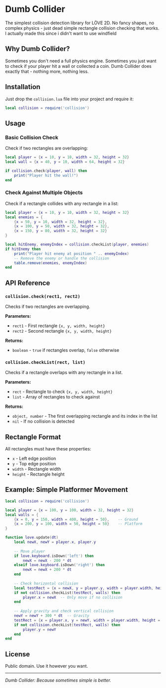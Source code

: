 # Dumb Collider

The simplest collision detection library for LÖVE 2D. No fancy shapes, no complex physics - just dead simple rectangle collision checking that works. I actually made this since i didn't want to use windfield

## Why Dumb Collider?

Sometimes you don't need a full physics engine. Sometimes you just want to check if your player hit a wall or collected a coin. Dumb Collider does exactly that - nothing more, nothing less.

## Installation

Just drop the `collision.lua` file into your project and require it:

```lua
local collision = require('collision')
```

## Usage

### Basic Collision Check

Check if two rectangles are overlapping:

```lua
local player = {x = 10, y = 10, width = 32, height = 32}
local wall = {x = 40, y = 10, width = 64, height = 32}

if collision.check(player, wall) then
    print("Player hit the wall!")
end
```

### Check Against Multiple Objects

Check if a rectangle collides with any rectangle in a list:

```lua
local player = {x = 10, y = 10, width = 32, height = 32}
local enemies = {
    {x = 50, y = 10, width = 32, height = 32},
    {x = 100, y = 50, width = 32, height = 32},
    {x = 150, y = 80, width = 32, height = 32}
}

local hitEnemy, enemyIndex = collision.checkList(player, enemies)
if hitEnemy then
    print("Player hit enemy at position " .. enemyIndex)
    -- Remove the enemy or handle the collision
    table.remove(enemies, enemyIndex)
end
```

## API Reference

### `collision.check(rect1, rect2)`

Checks if two rectangles are overlapping.

**Parameters:**
- `rect1` - First rectangle `{x, y, width, height}`
- `rect2` - Second rectangle `{x, y, width, height}`

**Returns:**
- `boolean` - `true` if rectangles overlap, `false` otherwise

### `collision.checkList(rect, list)`

Checks if a rectangle overlaps with any rectangle in a list.

**Parameters:**
- `rect` - Rectangle to check `{x, y, width, height}`
- `list` - Array of rectangles to check against

**Returns:**
- `object, number` - The first overlapping rectangle and its index in the list
- `nil` - If no collision is detected

## Rectangle Format

All rectangles must have these properties:
- `x` - Left edge position
- `y` - Top edge position  
- `width` - Rectangle width
- `height` - Rectangle height

## Example: Simple Platformer Movement

```lua
local collision = require('collision')

local player = {x = 100, y = 100, width = 32, height = 32}
local walls = {
    {x = 0, y = 150, width = 400, height = 50},    -- Ground
    {x = 200, y = 100, width = 50, height = 50}    -- Platform
}

function love.update(dt)
    local newX, newY = player.x, player.y
    
    -- Move player
    if love.keyboard.isDown('left') then
        newX = newX - 200 * dt
    elseif love.keyboard.isDown('right') then
        newX = newX + 200 * dt
    end
    
    -- Check horizontal collision
    local testRect = {x = newX, y = player.y, width = player.width, height = player.height}
    if not collision.checkList(testRect, walls) then
        player.x = newX  -- Only move if no collision
    end
    
    -- Apply gravity and check vertical collision
    newY = newY + 300 * dt  -- Gravity
    testRect = {x = player.x, y = newY, width = player.width, height = player.height}
    if not collision.checkList(testRect, walls) then
        player.y = newY
    end
end
```

## License

Public domain. Use it however you want.

---

*Dumb Collider: Because sometimes simple is better.*
